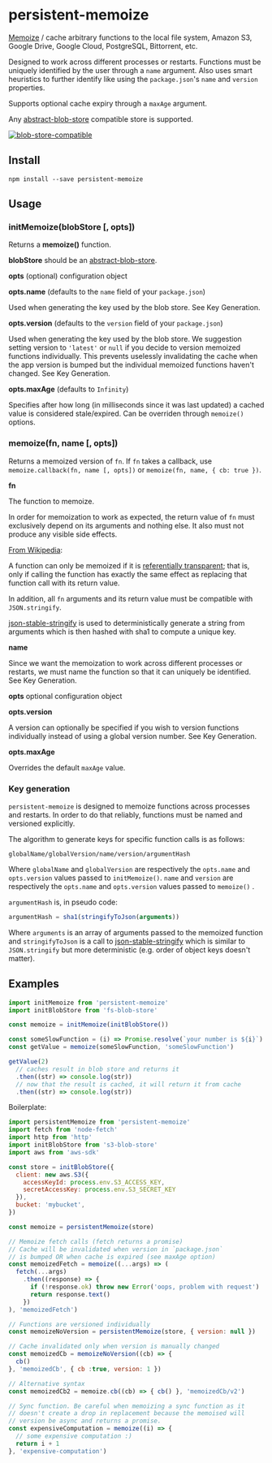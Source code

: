# persistent-memoize

[Memoize](https://en.wikipedia.org/wiki/Memoization) / cache arbitrary
functions to the local file system, Amazon S3, Google Drive, Google
Cloud, PostgreSQL, Bittorrent, etc.

Designed to work across different processes or restarts. Functions must
be uniquely identified by the user through a `name` argument. Also uses
smart heuristics to further identify like using the `package.json`'s
`name` and `version` properties.

Supports optional cache expiry through a `maxAge` argument.

Any
[abstract-blob-store](https://github.com/maxogden/abstract-blob-store)
compatible store is supported.

[![blob-store-compatible](https://raw.githubusercontent.com/maxogden/abstract-blob-store/master/badge.png)](https://github.com/maxogden/abstract-blob-store)

## Install

```
npm install --save persistent-memoize
```

## Usage

### initMemoize(blobStore [, opts])

Returns a **memoize()** function.

**blobStore** should be an [abstract-blob-store](https://github.com/maxogden/abstract-blob-store).

**opts** (optional) configuration object

**opts.name** (defaults to the `name` field of your `package.json`)

Used when generating the key used by the blob store. See Key Generation.

**opts.version** (defaults to the `version` field of your `package.json`)

Used when generating the key used by the blob store. We suggestion
setting version to `'latest'` or `null` if you decide to version
memoized functions individually. This prevents uselessly invalidating
the cache when the app version is bumped but the individual memoized
functions haven't changed. See Key Generation.


**opts.maxAge** (defaults to `Infinity`)

Specifies after how long (in milliseconds since it was last updated) a
cached value is considered stale/expired. Can be overriden through
`memoize()` options.

### memoize(fn, name [, opts])

Returns a memoized version of `fn`. If `fn` takes a callback, use
`memoize.callback(fn, name [, opts])` or `memoize(fn, name, { cb: true })`.

**fn**

The function to memoize.

In order for memoization to work as expected, the return value of `fn`
must exclusively depend on its arguments and nothing else. It also must
not produce any visible side effects.

[From Wikipedia](https://en.wikipedia.org/wiki/Memoization):

A function can only be memoized if it is [referentially
transparent](https://en.wikipedia.org/wiki/Referential_transparency);
that is, only if calling the function has exactly the same effect as
replacing that function call with its return value.

In addition, all `fn` arguments and its return value must be compatible
with `JSON.stringify`.

[json-stable-stringify](https://github.com/substack/json-stable-stringify)
is used to deterministically generate a string from arguments which is
then hashed with sha1 to compute a unique key.

**name**

Since we want the memoization to work across different processes or
restarts, we must name the function so that it can uniquely be
identified. See Key Generation.

**opts** optional configuration object

**opts.version**

A version can optionally be specified if you wish to version functions
individually instead of using a global version number. See Key
Generation.

**opts.maxAge**

Overrides the default `maxAge` value.

### Key generation

`persistent-memoize` is designed to memoize functions across processes
and restarts. In order to do that reliably, functions must be named and
versioned explicitly.

The algorithm to generate keys for specific function calls is as follows:

```
globalName/globalVersion/name/version/argumentHash
```

Where `globalName` and `globalVersion` are respectively the `opts.name`
and `opts.version` values passed to `initMemoize()`. `name` and
`version` are respectively the `opts.name` and `opts.version` values
passed to `memoize()` .

`argumentHash` is, in pseudo code:

```javascript
argumentHash = sha1(stringifyToJson(arguments))
```

Where `arguments` is an array of arguments passed to the memoized
function and `stringifyToJson` is a call to
[json-stable-stringify](https://github.com/substack/json-stable-stringify)
which is similar to `JSON.stringify` but more deterministic (e.g. order
of object keys doesn't matter).

## Examples

```javascript
import initMemoize from 'persistent-memoize'
import initBlobStore from 'fs-blob-store'

const memoize = initMemoize(initBlobStore())

const someSlowFunction = (i) => Promise.resolve(`your number is ${i}`)
const getValue = memoize(someSlowFunction, 'someSlowFunction')

getValue(2)
  // caches result in blob store and returns it
  .then((str) => console.log(str))
  // now that the result is cached, it will return it from cache
  .then((str) => console.log(str))
```

Boilerplate:

```javascript
import persistentMemoize from 'persistent-memoize'
import fetch from 'node-fetch'
import http from 'http'
import initBlobStore from 's3-blob-store'
import aws from 'aws-sdk'

const store = initBlobStore({
  client: new aws.S3({
    accessKeyId: process.env.S3_ACCESS_KEY,
    secretAccessKey: process.env.S3_SECRET_KEY
  }),
  bucket: 'mybucket',
})

const memoize = persistentMemoize(store)

// Memoize fetch calls (fetch returns a promise)
// Cache will be invalidated when version in `package.json`
// is bumped OR when cache is expired (see maxAge option)
const memoizedFetch = memoize((...args) => (
  fetch(...args)
    .then((response) => {
      if (!response.ok) throw new Error('oops, problem with request')
      return response.text()
    })
), 'memoizedFetch')

// Functions are versioned individually
const memoizeNoVersion = persistentMemoize(store, { version: null })

// Cache invalidated only when version is manually changed
const memoizedCb = memoizeNoVersion((cb) => {
  cb()
}, 'memoizedCb', { cb :true, version: 1 })

// Alternative syntax
const memoizedCb2 = memoize.cb((cb) => { cb() }, 'memoizedCb/v2')

// Sync function. Be careful when memoizing a sync function as it
// doesn't create a drop in replacement because the memoised will
// version be async and returns a promise.
const expensiveComputation = memoize((i) => {
  // some expensive computation :)
  return i + 1
}, 'expensive-computation')
```

